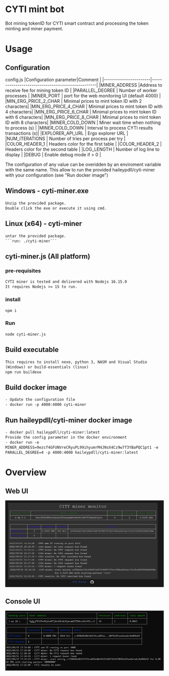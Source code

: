 # CYTI mint bot
Bot mining tokenID for CYTI smart contract and processing the token minting and miner payment.

# Usage
## Configuration
config.js
|Configuration parameter|Comment                                           |
|-----------------------|--------------------------------------------------|
|MINER_ADDRESS          |Address to receive fee for mining token ID        |
|PARALLEL_DEGREE        | Number of worker processes                       |
|MINER_PORT             | port for the web monitoring UI (default 4000)    |
|MIN_ERG_PRICE_2_CHAR   | Minimal prices to mint token ID with 2 characters|
|MIN_ERG_PRICE_4_CHAR   | Minimal prices to mint token ID with 4 characters|
|MIN_ERG_PRICE_6_CHAR   | Minimal prices to mint token ID with 6 characters|
|MIN_ERG_PRICE_8_CHAR   | Minimal prices to mint token ID with 8 characters|
|MINER_COLD_DOWN        | Miner wait time when nothing to process (s)      |
|MINER_COLD_DOWN        | Interval to process CYTI results transactions (s)|
|EXPLORER_API_URL       | Ergo explorer URL                                |
|NUM_ITERATIONS         | Number of tries per process per try              |
|COLOR_HEADER_1         | Headers color for the first table                |
|COLOR_HEADER_2         | Headers color for the second table               |
|LOG_LENGTH             | Number of log line to display                    |
|DEBUG                  | Enable debug mode if > 0                         |

The configuration of any value can be overidden by an enviroment variable with the same name.
This allow to run the provided haileypdll/cyti-miner with your configuration (see "Run docker image")

## Windows - cyti-miner.exe
    Unzip the provided package.
    Double click the exe or execute it using cmd.

## Linux (x64) - cyti-miner
    untar the provided package.
    ```run: ./cyti-miner```

## cyti-miner.js (All platform)
### pre-requisites
    CYTI miner is tested and delivered with Nodejs 16.15.0
    It requires Nodejs >= 15 to run.

### install
    npm i

### Run
    node cyti-miner.js

## Build executable
    This requires to install nexe, python 3, NASM and Visual Studio (Windows) or build-essentials (linux)
    npm run buildexe

## Build docker image
    - Update the configuration file
    - docker run -p 4000:4000 cyti-miner

## Run haileypdll/cyti-miner docker image
    - docker pull haileypdll/cyti-miner:latest
    Provide the config parameter in the docker environment
    - docker run -e MINER_ADDRESS=9ezcf4GFUNVreCRyuPL99ihyumrM4JNsX4Cz9w7f3YBaPQC1pt1 -e PARALLEL_DEGREE=4 -p 4000:4000 haileypdll/cyti-miner:latest

# Overview
## Web UI
![CITY miner web UI](./miner_web_UI.png)

## Console UI
![CITY miner console UI](./miner_console_UI.png)
